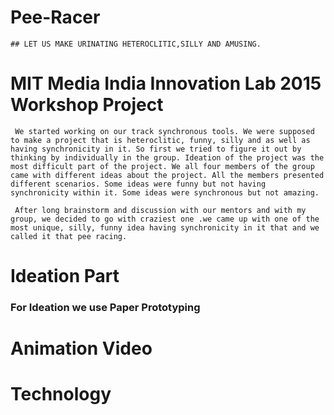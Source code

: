 # Pee-Racer
    ## LET US MAKE URINATING HETEROCLITIC,SILLY AND AMUSING.

# MIT Media India Innovation Lab 2015 Workshop Project    

     We started working on our track synchronous tools. We were supposed to make a project that is heteroclitic, funny, silly and as well as having synchronicity in it. So first we tried to figure it out by thinking by individually in the group. Ideation of the project was the most difficult part of the project. We all four members of the group came with different ideas about the project. All the members presented different scenarios. Some ideas were funny but not having synchronicity within it. Some ideas were synchronous but not amazing.

     After long brainstorm and discussion with our mentors and with my group, we decided to go with craziest one .we came up with one of the most unique, silly, funny idea having synchronicity in it that and we called it that pee racing.

# Ideation Part 

   ### For Ideation we use Paper Prototyping 












# Animation Video 








# Technology









